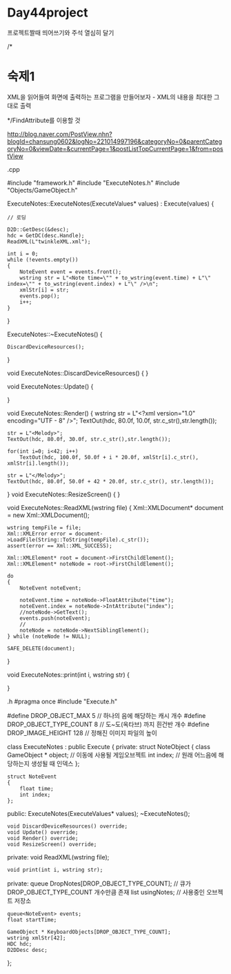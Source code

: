 # Day44project

프로젝트짤때 띄어쓰기와 주석 열심히 달기





/*
# 숙제1
XML을 읽어들여 화면에 출력하는 프로그램을 만들어보자
	 - XML의 내용을 최대한 그대로 출력
	
*/FindAttribute를 이용할 것



http://blog.naver.com/PostView.nhn?blogId=chansung0602&logNo=221014997196&categoryNo=0&parentCategoryNo=0&viewDate=&currentPage=1&postListTopCurrentPage=1&from=postView





.cpp


#include "framework.h"
#include "ExecuteNotes.h"
#include "Objects/GameObject.h"

ExecuteNotes::ExecuteNotes(ExecuteValues* values)
	: Execute(values)
{

	// 로딩

	D2D::GetDesc(&desc);
	hdc = GetDC(desc.Handle);
	ReadXML(L"twinkleXML.xml");

	int i = 0;
	while (!events.empty())
	{
		NoteEvent event = events.front();
		wstring str = L"<Note time=\"" + to_wstring(event.time) + L"\" index=\"" + to_wstring(event.index) + L"\" />\n";
		xmlStr[i] = str;
		events.pop();
		i++;
	}
}

ExecuteNotes::~ExecuteNotes()
{

	DiscardDeviceResources();
}

void ExecuteNotes::DiscardDeviceResources()
{
}

void ExecuteNotes::Update()
{ 

}

void ExecuteNotes::Render()
{
	wstring str = L"<?xml version=\"1.0\" encoding=\"UTF - 8\" />";
	TextOut(hdc, 80.0f, 10.0f, str.c_str(),str.length());

	str = L"<Melody>";
	TextOut(hdc, 80.0f, 30.0f, str.c_str(),str.length());

	for(int i=0; i<42; i++)
		TextOut(hdc, 100.0f, 50.0f + i * 20.0f, xmlStr[i].c_str(), xmlStr[i].length());

	str = L"</Melody>";
	TextOut(hdc, 80.0f, 50.0f + 42 * 20.0f, str.c_str(), str.length());

}
void ExecuteNotes::ResizeScreen()
{
}

void ExecuteNotes::ReadXML(wstring file)
{
	Xml::XMLDocument* document = new Xml::XMLDocument();

	wstring tempFile = file;
	Xml::XMLError error = document->LoadFile(String::ToString(tempFile).c_str());
	assert(error == Xml::XML_SUCCESS);

	Xml::XMLElement* root = document->FirstChildElement();
	Xml::XMLElement* noteNode = root->FirstChildElement();

	do 
	{
		NoteEvent noteEvent;

		noteEvent.time = noteNode->FloatAttribute("time");
		noteEvent.index = noteNode->IntAttribute("index");
		//noteNode->GetText();
		events.push(noteEvent);
		//
		noteNode = noteNode->NextSiblingElement();
	} while (noteNode != NULL);

	SAFE_DELETE(document);
}

void ExecuteNotes::print(int i, wstring str)
{

}





.h
#pragma once
#include "Execute.h"

#define DROP_OBJECT_MAX 5	// 하나의 음에 해당하는 캐시 개수
#define DROP_OBJECT_TYPE_COUNT 8	// 도~도(옥타브) 까지 흰건반 개수
#define DROP_IMAGE_HEIGHT 128		// 정해진 이미지 파일의 높이


class ExecuteNotes : public Execute
{
private:
	struct NoteObject
	{
		class GameObject * object;	// 이동에 사용될 게임오브젝트
		int index;	// 원래 어느음에 해당하는지 생성될 때 인덱스
	};

	struct NoteEvent
	{
		float time;
		int index;
	};
public:
	ExecuteNotes(ExecuteValues* values);
	~ExecuteNotes();

	void DiscardDeviceResources() override;
	void Update() override;
	void Render() override;
	void ResizeScreen() override;

private:
	void ReadXML(wstring file);

	void print(int i, wstring str);


private:
	queue<NoteObject> DropNotes[DROP_OBJECT_TYPE_COUNT];	// 큐가 DROP_OBJECT_TYPE_COUNT 개수만큼 존재
	list<NoteObject> usingNotes;	// 사용중인 오브젝트 저장소

	queue<NoteEvent> events;
	float startTime;

	GameObject * KeyboardObjects[DROP_OBJECT_TYPE_COUNT];
	wstring xmlStr[42];
	HDC hdc;
	D2DDesc desc;
};

